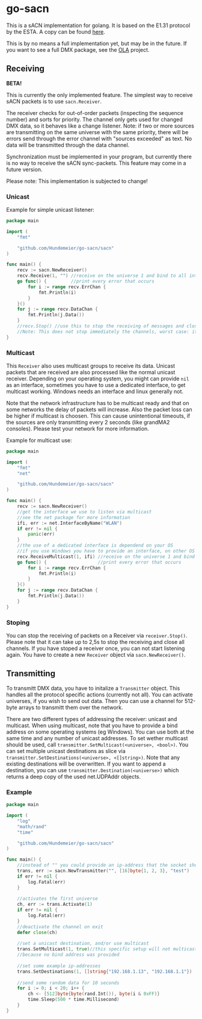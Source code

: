 # go-sacn
This is a sACN implementation for golang. It is based on the E1.31 protocol by the ESTA. 
A copy can be found [here][e1.31].

This is by no means a full implementation yet, but may be in the future.
If you want to see a full DMX package, see the 
[OLA](http://opendmx.net/index.php/Open_Lighting_Architecture) project.

## Receiving
**BETA!**

This is currently the only implemented feature. The simplest way to receive sACN packets is 
to use `sacn.Receiver`.

The receiver checks for out-of-order packets (inspecting the sequence number) and sorts for priority.
The channel only gets used for changed DMX data, so it behaves like a change listener.
Note: if two or more sources are transmitting on the same universe with the same priority, 
there will be errors send through the error channel with "sources exceeded" as text. 
No data will be transmitted through the data channel.

Synchronization must be implemented in your program, but currently there is no way to receive
the sACN sync-packets. This feature may come in a future version.

Please note: This implementation is subjected to change!


### Unicast

Example for simple unicast listener:
``` go
package main

import (
	"fmt"

	"github.com/Hundemeier/go-sacn/sacn"
)

func main() {
	recv := sacn.NewReceiver()
	recv.Receive(1, "") //receive on the universe 1 and bind to all interfaces
	go func() {         //print every error that occurs
		for i := range recv.ErrChan {
			fmt.Println(i)
		}
	}()
	for j := range recv.DataChan {
		fmt.Println(j.Data())
	}
	//recv.Stop() //use this to stop the receiving of messages and close the channels
	//Note: This does not stop immediately the channels, worst case: it takes 2,5 seconds
}
```

### Multicast

This `Receiver` also uses multicast groups to receive its data. Unicast packets that are received
are also processed like the normal unicast receiver. Depending on your operating system, you might can 
provide `nil` as an interface, sometimes you have to use a dedicated interface, to get multicast working.
Windows needs an interface and linux generally not.

Note that the network infrastructure has to be multicast ready and that on some networks the delay of packets
will increase. Also the packet loss can be higher if multicast is choosen. This can cause unintentional 
timeouts, if the sources are only transmitting every 2 seconds (like grandMA2 consoles).
Please test your network for more information.

Example for multicast use:
``` go
package main

import (
	"fmt"
	"net"

	"github.com/Hundemeier/go-sacn/sacn"
)

func main() {
	recv := sacn.NewReceiver()
	//get the interface we use to listen via multicast
	//see the net package for more information
	ifi, err := net.InterfaceByName("WLAN")
	if err != nil {
		panic(err)
	}
	//the use of a dedicated interface is dependend on your OS
	//if you use Windows you have to provide an interface, on other OS you might not
	recv.ReceiveMulticast(1, ifi) //receive on the universe 1 and bind to the interface
	go func() {                   //print every error that occurs
		for i := range recv.ErrChan {
			fmt.Println(i)
		}
	}()
	for j := range recv.DataChan {
		fmt.Println(j.Data())
	}
}

```

### Stoping

You can stop the receiving of packets on a Receiver via `receiver.Stop()`. 
Please note that it can take up to 2,5s to stop the receiving and close all channels.
If you have stoped a receiver once, you can not start listening again. You have to create a 
new `Receiver` object via `sacn.NewReceiver()`.

## Transmitting

To transmitt DMX data, you have to initalize a `Transmitter` object. This handles all the protocol 
specific actions (currently not all). You can activate universes, if you wish to send out data. 
Then you can use a channel for 512-byte arrays to transmitt them over the network.

There are two different types of addressing the receiver: unicast and multicast. 
When using multicast, note that you have to provide a bind address on some operating systems 
(eg Windows). You can use both at the same time and any number of unicast addresses.
To set wether multicast should be used, call `transmitter.SetMulticast(<universe>, <bool>)`.
You can set multiple unicast destinations as slice via 
`transmitter.SetDestinations(<universe>, <[]string>)`. 
Note that any existing destinations will be overwritten. If you want to append a destination, you 
can use `transmitter.Destination(<universe>)` which returns a deep copy of the used net.UDPAddr
objects.

### Example

```go
package main

import (
	"log"
	"math/rand"
	"time"

	"github.com/Hundemeier/go-sacn/sacn"
)

func main() {
	//instead of "" you could provide an ip-address that the socket should bind to
	trans, err := sacn.NewTransmitter("", [16]byte{1, 2, 3}, "test")
	if err != nil {
		log.Fatal(err)
	}
	
	//activates the first universe
	ch, err := trans.Activate(1)
	if err != nil {
		log.Fatal(err)
	}
	//deactivate the channel on exit
	defer close(ch)
	
	//set a unicast destination, and/or use multicast
	trans.SetMulticast(1, true)//this specific setup will not multicast on windows, 
	//because no bind address was provided
	
	//set some example ip-addresses
	trans.SetDestinations(1, []string{"192.168.1.13", "192.168.1.1"})
	
	//send some random data for 10 seconds
	for i := 0; i < 20; i++ {
		ch <- [512]byte{byte(rand.Int()), byte(i & 0xFF)}
		time.Sleep(500 * time.Millisecond)
	}
}
```





[e1.31]: http://tsp.esta.org/tsp/documents/docs/E1-31-2016.pdf
